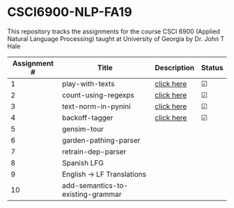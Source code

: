 # CSCI6900-NLP-FA19
This repository tracks the assignments for the course CSCI 6900 (Applied Natural Language Processing) taught at University of Georgia by Dr. John T Hale

| Assignment #| Title                              | Description  | Status |
|-------------|------------------------------------|--------------|--------|
| 1           | play-with-texts                    |[click here](https://github.com/aashishyadavally/CSCI6900-NLP-FA19/blob/master/Assignment01/Assignment01.pdf)|&#x2611;|
| 2           | count-using-regexps                |[click here](https://github.com/aashishyadavally/CSCI6900-NLP-FA19/blob/master/Assignment02/Assignment02.pdf)|&#x2611;|         
| 3           | text-norm-in-pynini                |[click here](https://github.com/aashishyadavally/CSCI6900-NLP-FA19/blob/master/Assignment03/Assignment03.pdf)              |&#x2611;|         
| 4           | backoff-tagger                     |[click here](https://github.com/aashishyadavally/CSCI6900-NLP-FA19/blob/master/Assignment04/Assignment04.pdf)              |&#x2611;|         
| 5           | gensim-tour                        |              |        |
| 6           | garden-pathing-parser              |              |        |
| 7           | retrain-dep-parser                 |              |        |
| 8           | Spanish LFG                        |              |        |
| 9           | English -> LF Translations         |              |        |
| 10          | add-semantics-to-existing-grammar  |              |        |
